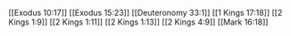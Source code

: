 [[Exodus 10:17]]
[[Exodus 15:23]]
[[Deuteronomy 33:1]]
[[1 Kings 17:18]]
[[2 Kings 1:9]]
[[2 Kings 1:11]]
[[2 Kings 1:13]]
[[2 Kings 4:9]]
[[Mark 16:18]]
